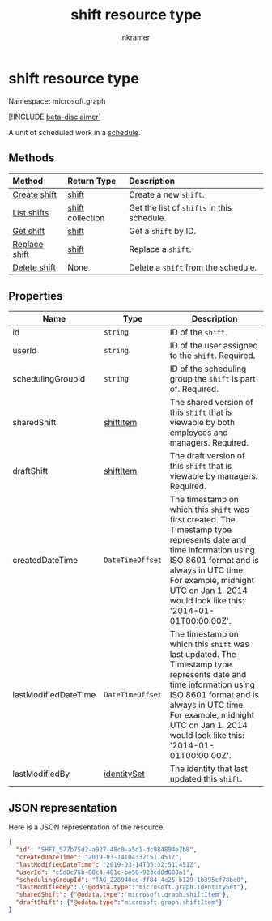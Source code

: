 ﻿---
title: "shift resource type"
description: "A shift is a unit of scheduled work in the schedule."
author: "nkramer"
localization_priority: Normal
ms.prod: "microsoft-teams"
doc_type: resourcePageType
---

# shift resource type

Namespace: microsoft.graph

[!INCLUDE [beta-disclaimer](../../includes/beta-disclaimer.md)]

A unit of scheduled work in a [schedule](schedule.md). 

## Methods

| Method                                         | Return Type                  | Description                                |
| :--------------------------------------------- | :--------------------------- | :----------------------------------------- |
| [Create shift](../api/schedule-post-shifts.md) | [shift](shift.md)            | Create a new `shift`.                      |
| [List shifts](../api/schedule-list-shifts.md)  | [shift](shift.md) collection | Get the list of `shifts` in this schedule. |
| [Get shift](../api/shift-get.md)               | [shift](shift.md)            | Get a `shift` by ID.                       |
| [Replace shift](../api/shift-put.md)           | [shift](shift.md)            | Replace a `shift`.                         |
| [Delete shift](../api/shift-delete.md)         | None                         | Delete a `shift` from the schedule.        |

## Properties

| Name                 | Type                          | Description                                                                                                                                                                                                                                            |
| -------------------- | ----------------------------- | ------------------------------------------------------------------------------------------------------------------------------------------------------------------------------------------------------------------------------------------------------ |
| id                   | `string`                      | ID of the `shift`.                                                                                                                                                                                                                                     |
| userId               | `string`                      | ID of the user assigned to the `shift`. Required.                                                                                                                                                                                                      |
| schedulingGroupId    | `string`                      | ID of the scheduling group the `shift` is part of. Required.                                                                                                                                                                                           |
| sharedShift          | [shiftItem](shiftitem.md)     | The shared version of this `shift` that is viewable by both employees and managers. Required.                                                                                                                                                          |
| draftShift           | [shiftItem](shiftitem.md)     | The draft version of this `shift` that is viewable by managers. Required.                                                                                                                                                                              |
| createdDateTime      | `DateTimeOffset`              | The timestamp on which this `shift` was first created. The Timestamp type represents date and time information using ISO 8601 format and is always in UTC time. For example, midnight UTC on Jan 1, 2014 would look like this: '2014-01-01T00:00:00Z'. |
| lastModifiedDateTime | `DateTimeOffset`              | The timestamp on which this `shift` was last updated. The Timestamp type represents date and time information using ISO 8601 format and is always in UTC time. For example, midnight UTC on Jan 1, 2014 would look like this: '2014-01-01T00:00:00Z'.  |
| lastModifiedBy       | [identitySet](identityset.md) | The identity that last updated this `shift`.                                                                                                                                                                                                           |

## JSON representation

Here is a JSON representation of the resource.

<!-- {
  "blockType": "resource",
  "keyProperty": "id",
  "@odata.type": "microsoft.graph.shift"
}-->

```json
{
  "id": "SHFT_577b75d2-a927-48c0-a5d1-dc984894e7b8",
  "createdDateTime": "2019-03-14T04:32:51.451Z",
  "lastModifiedDateTime": "2019-03-14T05:32:51.451Z",
  "userId": "c5d0c76b-80c4-481c-be50-923cd8d680a1",
  "schedulingGroupId": "TAG_228940ed-ff84-4e25-b129-1b395cf78be0",
  "lastModifiedBy": {"@odata.type":"microsoft.graph.identitySet"},
  "sharedShift": {"@odata.type":"microsoft.graph.shiftItem"},
  "draftShift": {"@odata.type":"microsoft.graph.shiftItem"}
}
```

<!-- uuid: 8fcb5dbc-d5aa-4681-8e31-b001d5168d79
2015-10-25 14:57:30 UTC -->

<!--
{
  "type": "#page.annotation",
  "description": "shift resource",
  "keywords": "",
  "section": "documentation",
  "tocPath": "",
  "suppressions": []
}
-->
